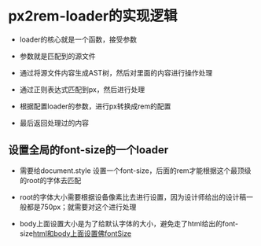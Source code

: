 # px2rem-loader的实现逻辑

- loader的核心就是一个函数，接受参数

- 参数就是匹配到的源文件

- 通过将源文件内容生成AST树，然后对里面的内容进行操作处理

- 通过正则表达式匹配到px，然后进行处理
  
- 根据配置loader的参数，进行px转换成rem的配置

- 最后返回处理过的内容

## 设置全局的font-size的一个loader

- 需要给document.style 设置一个font-size，后面的rem才能根据这个最顶级的root的字体去匹配

- root的字体大小需要根据设备像素比去进行设置，因为设计师给出的设计稿一般都是750px；就需要对这个进行处理

- body上面设置大小是为了给默认字体的大小，避免走了html给出的font-size[html和body上面设置佛fontSize](https://www.cnblogs.com/miniSkytrue/p/12089511.html)
